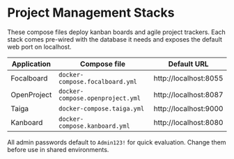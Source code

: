 # Project Management Stacks

These compose files deploy kanban boards and agile project trackers.  Each stack comes
pre-wired with the database it needs and exposes the default web port on localhost.

| Application | Compose file | Default URL |
|-------------|--------------|-------------|
| Focalboard | `docker-compose.focalboard.yml` | http://localhost:8055 |
| OpenProject | `docker-compose.openproject.yml` | http://localhost:8087 |
| Taiga | `docker-compose.taiga.yml` | http://localhost:9000 |
| Kanboard | `docker-compose.kanboard.yml` | http://localhost:8080 |

All admin passwords default to `Admin123!` for quick evaluation.  Change them before
use in shared environments.
